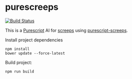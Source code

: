 # purescreeps

[![Build Status](https://travis-ci.org/arsdragonfly/purescreeps.svg?branch=master)](https://travis-ci.org/arsdragonfly/purescreeps)

This is a [Purescript](http://www.purescript.org/) AI for [screeps](https://screeps.com/) using [purescript-screeps](https://github.com/arsdragonfly/purescript-screeps).

Install project dependencies

```
npm install
bower update --force-latest
```

Build project:

```
npm run build
```